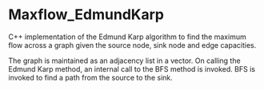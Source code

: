 # Maxflow_EdmundKarp
C++ implementation of the Edmund Karp algorithm to find the maximum flow across a graph given the source node, sink node and edge capacities.

The graph is maintained as an adjacency list in a vector.
On calling the Edmund Karp method, an internal call to the BFS method is invoked. BFS is invoked to find a path from the source to the sink.

